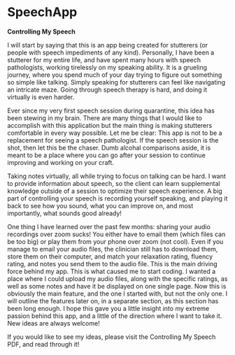 # SpeechApp

**Controlling My Speech**

I will start by saying that this is an app being created for stutterers (or people with speech impediments of any kind). Personally, I have been a stutterer for my entire life, and have spent many hours with speech pathologists, working tirelessly on my speaking ability. It is a grueling journey, where you spend much of your day trying to figure out something so simple like talking. Simply speaking for stutterers can feel like navigating an intricate maze. Going through speech therapy is hard, and doing it virtually is even harder. 

Ever since my very first speech session during quarantine, this idea has been stewing in my brain. There are many things that I would like to accomplish with this application but the main thing is making stutterers comfortable in every way possible. Let me be clear: This app is not to be a replacement for seeing a speech pathologist. If the speech session is the shot, then let this be the chaser. Dumb alcohal comparisons aside, it is meant to be a place where you can go after your session to continue improving and working on your craft.

Taking notes virtually, all while trying to focus on talking can be hard. I want to provide information about speech, so the client can learn supplemental knowledge outside of a session to optimize their speech experience. A big part of controlling your speech is recording yourself speaking, and playing it back to see how you sound, what you can improve on, and most importantly, what sounds good already! 

One thing I have learned over the past few months: sharing your audio recordings over zoom sucks! You either have to email them (which files can be too big) or play them from your phone over zoom (not cool). Even if you manage to email your audio files, the clinician still has to download them, store them on their computer, and match your relaxation rating, fluency rating, and notes you send them to the audio file. This is the main driving force behind my app. This is what caused me to start coding. I wanted a place where I could upload my audio files, along with the specific ratings, as well as some notes and have it be displayed on one single page. 
Now this is obviously the main feature, and the one I started with, but not the only one. I will outline the features later on, in a separate section, as this section has been long enough. I hope this gave you a little insight into my extreme passion behind this app, and a little of the direction where I want to take it. New ideas are always welcome!

If you would like to see my ideas, please visit the Controlling My Speech PDF, and read through it! 
